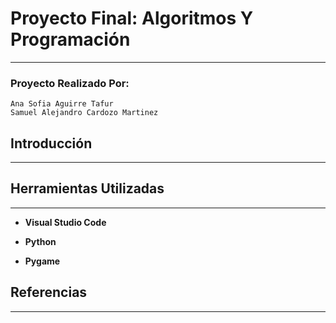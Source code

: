 # Proyecto Final: Algoritmos Y Programación
---
### Proyecto Realizado Por:
~~~
Ana Sofia Aguirre Tafur
Samuel Alejandro Cardozo Martinez
~~~
## Introducción
---

## Herramientas Utilizadas
---
- **Visual Studio Code**

- **Python**

- **Pygame**

## Referencias
---
